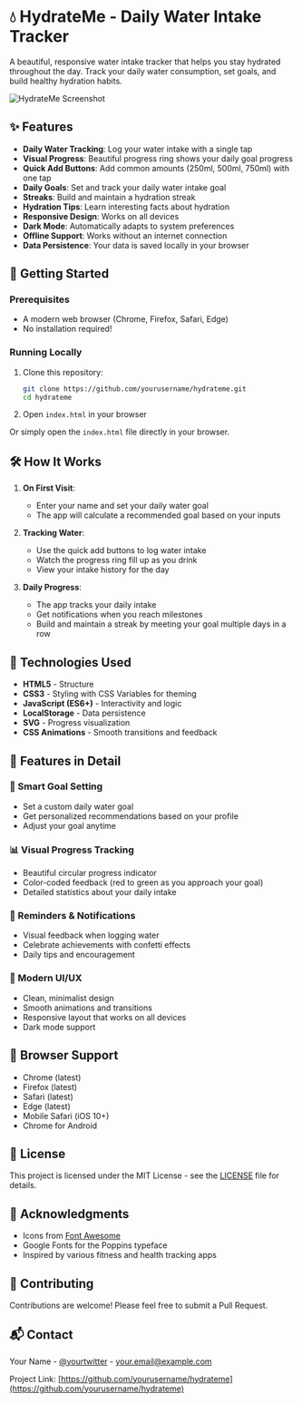 # 💧 HydrateMe - Daily Water Intake Tracker

A beautiful, responsive water intake tracker that helps you stay hydrated throughout the day. Track your daily water consumption, set goals, and build healthy hydration habits.

![HydrateMe Screenshot](https://via.placeholder.com/480x800/4a90e2/ffffff?text=HydrateMe)

## ✨ Features

- **Daily Water Tracking**: Log your water intake with a single tap
- **Visual Progress**: Beautiful progress ring shows your daily goal progress
- **Quick Add Buttons**: Add common amounts (250ml, 500ml, 750ml) with one tap
- **Daily Goals**: Set and track your daily water intake goal
- **Streaks**: Build and maintain a hydration streak
- **Hydration Tips**: Learn interesting facts about hydration
- **Responsive Design**: Works on all devices
- **Dark Mode**: Automatically adapts to system preferences
- **Offline Support**: Works without an internet connection
- **Data Persistence**: Your data is saved locally in your browser

## 🚀 Getting Started

### Prerequisites
- A modern web browser (Chrome, Firefox, Safari, Edge)
- No installation required!

### Running Locally

1. Clone this repository:
   ```bash
   git clone https://github.com/yourusername/hydrateme.git
   cd hydrateme
   ```

2. Open `index.html` in your browser

Or simply open the `index.html` file directly in your browser.

## 🛠️ How It Works

1. **On First Visit**:
   - Enter your name and set your daily water goal
   - The app will calculate a recommended goal based on your inputs

2. **Tracking Water**:
   - Use the quick add buttons to log water intake
   - Watch the progress ring fill up as you drink
   - View your intake history for the day

3. **Daily Progress**:
   - The app tracks your daily intake
   - Get notifications when you reach milestones
   - Build and maintain a streak by meeting your goal multiple days in a row

## 📱 Technologies Used

- **HTML5** - Structure
- **CSS3** - Styling with CSS Variables for theming
- **JavaScript (ES6+)** - Interactivity and logic
- **LocalStorage** - Data persistence
- **SVG** - Progress visualization
- **CSS Animations** - Smooth transitions and feedback

## 🌟 Features in Detail

### 🎯 Smart Goal Setting
- Set a custom daily water goal
- Get personalized recommendations based on your profile
- Adjust your goal anytime

### 📊 Visual Progress Tracking
- Beautiful circular progress indicator
- Color-coded feedback (red to green as you approach your goal)
- Detailed statistics about your daily intake

### 🔔 Reminders & Notifications
- Visual feedback when logging water
- Celebrate achievements with confetti effects
- Daily tips and encouragement

### 🎨 Modern UI/UX
- Clean, minimalist design
- Smooth animations and transitions
- Responsive layout that works on all devices
- Dark mode support

## 📱 Browser Support

- Chrome (latest)
- Firefox (latest)
- Safari (latest)
- Edge (latest)
- Mobile Safari (iOS 10+)
- Chrome for Android

## 📝 License

This project is licensed under the MIT License - see the [LICENSE](LICENSE) file for details.

## 🙏 Acknowledgments

- Icons from [Font Awesome](https://fontawesome.com/)
- Google Fonts for the Poppins typeface
- Inspired by various fitness and health tracking apps

## 🌟 Contributing

Contributions are welcome! Please feel free to submit a Pull Request.

## 📬 Contact

Your Name - [@yourtwitter](https://twitter.com/yourtwitter) - your.email@example.com

Project Link: [https://github.com/yourusername/hydrateme](https://github.com/yourusername/hydrateme)
